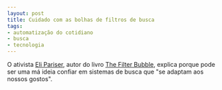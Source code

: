 ```yaml
---
layout: post
title: Cuidado com as bolhas de filtros de busca
tags:
- automatização do cotidiano
- busca
- tecnologia
---
```

O ativista [Eli Pariser](http://en.wikipedia.org/wiki/Eli_Pariser), autor do livro [The Filter Bubble](http://www.thefilterbubble.com/), explica porque pode ser uma má ideia confiar em sistemas de busca que "se adaptam aos nossos gostos".
